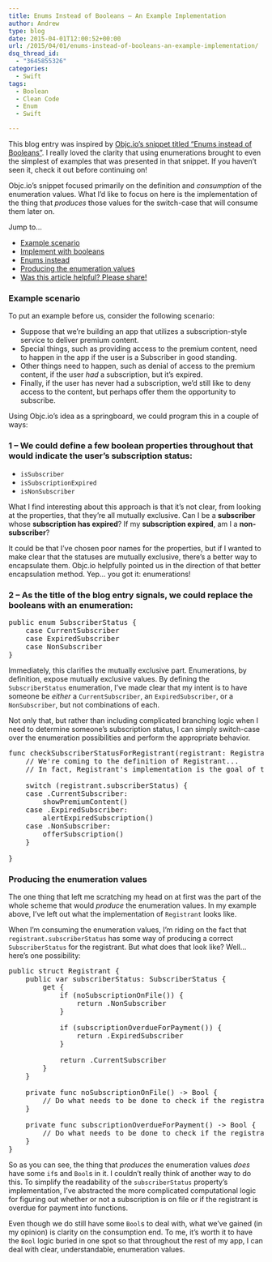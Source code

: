 ```yaml
---
title: Enums Instead of Booleans – An Example Implementation
author: Andrew
type: blog
date: 2015-04-01T12:00:52+00:00
url: /2015/04/01/enums-instead-of-booleans-an-example-implementation/
dsq_thread_id:
  - "3645855326"
categories:
  - Swift
tags:
  - Boolean
  - Clean Code
  - Enum
  - Swift

---
```

This blog entry was inspired by [Objc.io&#8217;s snippet titled &#8220;Enums instead of Booleans&#8221;][1]. I really loved the clarity that using enumerations brought to even the simplest of examples that was presented in that snippet. If you haven&#8217;t seen it, check it out before continuing on!

Objc.io&#8217;s snippet focused primarily on the definition and _consumption_ of the enumeration values. What I&#8217;d like to focus on here is the implementation of the thing that _produces_ those values for the switch-case that will consume them later on.

<div class="resources">
  <div class="resources-header">
    Jump to&#8230;
  </div>
  
  <ul class="resources-content">
    <li>
      <a href="#example-scenario">Example scenario</a>
    </li>
    <li>
      <a href="#booleans">Implement with booleans</a>
    </li>
    <li>
      <a href="#enums-instead">Enums instead</a>
    </li>
    <li>
      <a href="#produce-enum-values">Producing the enumeration values</a>
    </li>
    <li>
      <a href="#share">Was this article helpful? Please share!</a>
    </li>
  </ul>
</div>

<a name="example-scenario" class="jump-target"></a>

### Example scenario

To put an example before us, consider the following scenario:

  * Suppose that we&#8217;re building an app that utilizes a subscription-style service to deliver premium content.
  * Special things, such as providing access to the premium content, need to happen in the app if the user is a Subscriber in good standing.
  * Other things need to happen, such as denial of access to the premium content, if the user _had_ a subscription, but it&#8217;s expired.
  * Finally, if the user has never had a subscription, we&#8217;d still like to deny access to the content, but perhaps offer them the opportunity to subscribe.

Using Objc.io&#8217;s idea as a springboard, we could program this in a couple of ways:

<a name="booleans" class="jump-target"></a>

### 1 &#8211; We could define a few boolean properties throughout that would indicate the user&#8217;s subscription status:

  * `isSubscriber`
  * `isSubscriptionExpired`
  * `isNonSubscriber`

What I find interesting about this approach is that it&#8217;s not clear, from looking at the properties, that they&#8217;re all mutually exclusive. Can I be a **subscriber** whose **subscription has expired**? If my **subscription expired**, am I a **non-subscriber**?

It could be that I&#8217;ve chosen poor names for the properties, but if I wanted to make clear that the statuses are mutually exclusive, there&#8217;s a better way to encapsulate them. Objc.io helpfully pointed us in the direction of that better encapsulation method. Yep&#8230; you got it: enumerations!

<a name="enums-instead" class="jump-target"></a>

### 2 &#8211; As the title of the blog entry signals, we could replace the booleans with an enumeration:

<pre class="lang:swift decode:true " >public enum SubscriberStatus {
    case CurrentSubscriber
    case ExpiredSubscriber
    case NonSubscriber
}</pre>

Immediately, this clarifies the mutually exclusive part. Enumerations, by definition, expose mutually exclusive values. By defining the `SubscriberStatus` enumeration, I&#8217;ve made clear that my intent is to have someone be _either_ a `CurrentSubscriber`, an `ExpiredSubscriber`, or a `NonSubscriber`, but not combinations of each.

Not only that, but rather than including complicated branching logic when I need to determine someone&#8217;s subscription status, I can simply switch-case over the enumeration possibilities and perform the appropriate behavior.

<pre class="lang:swift decode:true " >func checkSubscriberStatusForRegistrant(registrant: Registrant) {
    // We're coming to the definition of Registrant...
    // In fact, Registrant's implementation is the goal of this blog entry!

    switch (registrant.subscriberStatus) {
    case .CurrentSubscriber:
        showPremiumContent()
    case .ExpiredSubscriber:
        alertExpiredSubscription()
    case .NonSubscriber:
        offerSubscription()
    }
    
}</pre>

<a name="produce-enum-values" class="jump-target"></a>

### Producing the enumeration values

The one thing that left me scratching my head on at first was the part of the whole scheme that would _produce_ the enumeration values. In my example above, I&#8217;ve left out what the implementation of `Registrant` looks like.

When I&#8217;m consuming the enumeration values, I&#8217;m riding on the fact that `registrant.subscriberStatus` has some way of producing a correct `SubscriberStatus` for the registrant. But what does that look like? Well&#8230; here&#8217;s one possibility:

<pre class="lang:swift decode:true " >public struct Registrant {
    public var subscriberStatus: SubscriberStatus {
        get {
            if (noSubscriptionOnFile()) {
                return .NonSubscriber
            }
            
            if (subscriptionOverdueForPayment()) {
                return .ExpiredSubscriber
            }
            
            return .CurrentSubscriber
        }
    }
    
    private func noSubscriptionOnFile() -> Bool {
        // Do what needs to be done to check if the registrant has a subscription on file or not
    }
    
    private func subscriptionOverdueForPayment() -> Bool {
        // Do what needs to be done to check if the registrant's subscription is overdue for payment
    }
}</pre>

So as you can see, the thing that _produces_ the enumeration values _does_ have some `if`s and `Bool`s in it. I couldn&#8217;t really think of another way to do this. To simplify the readability of the `subscriberStatus` property&#8217;s implementation, I&#8217;ve abstracted the more complicated computational logic for figuring out whether or not a subscription is on file or if the registrant is overdue for payment into functions.

Even though we do still have some `Bool`s to deal with, what we&#8217;ve gained (in my opinion) is clarity on the consumption end. To me, it&#8217;s worth it to have the `Bool` logic buried in one spot so that throughout the rest of my app, I can deal with clear, understandable, enumeration values.

<a name="share" class="jump-target"></a>

 [1]: http://www.objc.io/snippets/12.html
